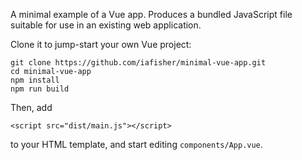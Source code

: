 A minimal example of a Vue app. Produces a bundled JavaScript file suitable for use in an existing web application.

Clone it to jump-start your own Vue project:

```
git clone https://github.com/iafisher/minimal-vue-app.git
cd minimal-vue-app
npm install
npm run build
```

Then, add

```
<script src="dist/main.js"></script>
```

to your HTML template, and start editing `components/App.vue`.
